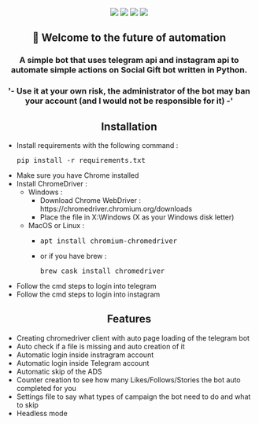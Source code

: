 <p align="center">
  <img src="https://forthebadge.com/images/badges/made-with-python.svg"/>
  <img src="http://ForTheBadge.com/images/badges/built-by-developers.svg"/>
  <img src="http://ForTheBadge.com/images/badges/uses-git.svg"/>
  <img src="http://ForTheBadge.com/images/badges/built-with-love.svg"/>
</p>


<h2 align="center">👋 Welcome to the future of automation</h2>
<h3 align="center">A simple bot that uses telegram api and instagram api to automate simple actions on Social Gift bot written in Python.</h3>
<h3 align="center">

'- Use it at your own risk, the administrator of the bot may ban your account (and I would not be responsible for it) -'

</h3>

<h2 align="center">Installation</h2>
<p align="center">
  <ul>
    <li>Install requirements with the following command : <pre>pip install -r requirements.txt</pre></li>
    <li>Make sure you have Chrome installed</li>
    <li>Install ChromeDriver :<ul>
      <li>Windows :<ul>
        <li>Download Chrome WebDriver : https://chromedriver.chromium.org/downloads</li>
        <li>Place the file in X:\Windows (X as your Windows disk letter)</li>
      </ul>
      <li>MacOS or Linux :<ul>
        <li><pre>apt install chromium-chromedriver</pre></li>
        <li>or if you have brew : <pre>brew cask install chromedriver</pre></li>
      </ul>
    </ul></li>
	<li>Follow the cmd steps to login into telegram</li>
	<li>Follow the cmd steps to login into instagram</li>
    
   </ul>
</p>

<h2 align="center">Features</h2>
<p align="center">
<ul>
  <li>Creating chromedriver client with auto page loading of the telegram bot </li>
  <li>Auto check if a file is missing and auto creation of it</li>
  <li>Automatic login inside instragram account</li>
  <li>Automatic login inside Telegram account</li>
  <li>Automatic skip of the ADS</li>
  <li>Counter creation to see how many Likes/Follows/Stories the bot auto completed for you</li>
  <li>Settings file to say what types of campaign the bot need to do and what to skip </li>
  <li>Headless mode</li>
</ul>
</p>
